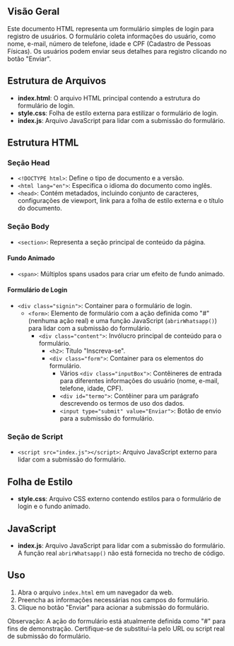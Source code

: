 ## Visão Geral

Este documento HTML representa um formulário simples de login para registro de usuários. O formulário coleta informações do usuário, como nome, e-mail, número de telefone, idade e CPF (Cadastro de Pessoas Físicas). Os usuários podem enviar seus detalhes para registro clicando no botão "Enviar".

## Estrutura de Arquivos

- **index.html**: O arquivo HTML principal contendo a estrutura do formulário de login.
- **style.css**: Folha de estilo externa para estilizar o formulário de login.
- **index.js**: Arquivo JavaScript para lidar com a submissão do formulário.

## Estrutura HTML

### Seção Head

- `<!DOCTYPE html>`: Define o tipo de documento e a versão.
- `<html lang="en">`: Especifica o idioma do documento como inglês.
- `<head>`: Contém metadados, incluindo conjunto de caracteres, configurações de viewport, link para a folha de estilo externa e o título do documento.

### Seção Body

- `<section>`: Representa a seção principal de conteúdo da página.

#### Fundo Animado

- `<span>`: Múltiplos spans usados para criar um efeito de fundo animado.

#### Formulário de Login

- `<div class="signin">`: Container para o formulário de login.
  - `<form>`: Elemento de formulário com a ação definida como "#" (nenhuma ação real) e uma função JavaScript (`abrirWhatsapp()`) para lidar com a submissão do formulário.
    - `<div class="content">`: Invólucro principal de conteúdo para o formulário.
      - `<h2>`: Título "Inscreva-se".
      - `<div class="form">`: Container para os elementos do formulário.
        - Vários `<div class="inputBox">`: Contêineres de entrada para diferentes informações do usuário (nome, e-mail, telefone, idade, CPF).
        - `<div id="termo">`: Contêiner para um parágrafo descrevendo os termos de uso dos dados.
        - `<input type="submit" value="Enviar">`: Botão de envio para a submissão do formulário.

### Seção de Script

- `<script src="index.js"></script>`: Arquivo JavaScript externo para lidar com a submissão do formulário.

## Folha de Estilo

- **style.css**: Arquivo CSS externo contendo estilos para o formulário de login e o fundo animado.

## JavaScript

- **index.js**: Arquivo JavaScript para lidar com a submissão do formulário. A função real `abrirWhatsapp()` não está fornecida no trecho de código.

## Uso

1. Abra o arquivo `index.html` em um navegador da web.
2. Preencha as informações necessárias nos campos do formulário.
3. Clique no botão "Enviar" para acionar a submissão do formulário.

Observação: A ação do formulário está atualmente definida como "#" para fins de demonstração. Certifique-se de substituí-la pelo URL ou script real de submissão do formulário.
